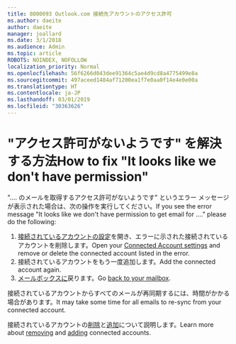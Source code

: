 ```yaml
---
title: 8000093 Outlook.com 接続先アカウントのアクセス許可
ms.author: daeite
author: daeite
manager: joallard
ms.date: 3/1/2018
ms.audience: Admin
ms.topic: article
ROBOTS: NOINDEX, NOFOLLOW
localization_priority: Normal
ms.openlocfilehash: 56f6266d043dee91364c5ae4d9cd8a4775499e8a
ms.sourcegitcommit: 497aceed1484af71200ea1f7e0aa0f14e4e0e00a
ms.translationtype: HT
ms.contentlocale: ja-JP
ms.lasthandoff: 03/01/2019
ms.locfileid: "30363626"
---
```

# <a name="how-to-fix-it-looks-like-we-dont-have-permission"></a><span data-ttu-id="76d61-102">"アクセス許可がないようです" を解決する方法</span><span class="sxs-lookup"><span data-stu-id="76d61-102">How to fix "It looks like we don't have permission"</span></span>

<span data-ttu-id="76d61-103">".... のメールを取得するアクセス許可がないようです" というエラー メッセージが表示された場合は、次の操作を実行してください。</span><span class="sxs-lookup"><span data-stu-id="76d61-103">If you see the error message "It looks like we don't have permission to get email for ...." please do the following:</span></span>

1. <span data-ttu-id="76d61-104">[接続されているアカウントの設定](https://outlook.live.com/mail/options/mail/accounts)を開き、エラーに示された接続されているアカウントを削除します。</span><span class="sxs-lookup"><span data-stu-id="76d61-104">Open your [Connected Account settings](https://outlook.live.com/mail/options/mail/accounts) and remove or delete the connected account listed in the error.</span></span> 
2. <span data-ttu-id="76d61-105">接続されているアカウントをもう一度追加します。</span><span class="sxs-lookup"><span data-stu-id="76d61-105">Add the connected account again.</span></span>
3. <span data-ttu-id="76d61-106">[メールボックスに](https://outlook.live.com/mail/inbox)戻ります。</span><span class="sxs-lookup"><span data-stu-id="76d61-106">Go [back to your mailbox](https://outlook.live.com/mail/inbox).</span></span>

<span data-ttu-id="76d61-107">接続されているアカウントからすべてのメールが再同期するには、時間がかかる場合があります。</span><span class="sxs-lookup"><span data-stu-id="76d61-107">It may take some time for all emails to re-sync from your connected account.</span></span>

<span data-ttu-id="76d61-108">接続されているアカウントの[削除](https://support.office.com/article/0b9a6b95-ff1b-46c1-bf60-d6b3b82c5ac8)と[追加](https://support.office.com/article/c5224df4-5885-4e79-91ba-523aa743f0ba)について説明します。</span><span class="sxs-lookup"><span data-stu-id="76d61-108">Learn more about [removing](https://support.office.com/article/0b9a6b95-ff1b-46c1-bf60-d6b3b82c5ac8) and [adding](https://support.office.com/article/c5224df4-5885-4e79-91ba-523aa743f0ba) connected accounts.</span></span>